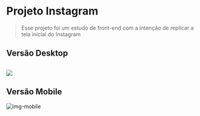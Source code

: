 # Projeto Instagram

> Esse projeto foi um estudo de front-end com a intenção de replicar a tela inicial do Instagram



## Versão Desktop

```

```

 ![](C:\Users\andr3\Documents\Projetos\ProjetoInstagram\img\img-Desktop.JPG)

## Versão Mobile

![img-mobile](C:\Users\andr3\Documents\Projetos\ProjetoInstagram\img\img-mobile.JPG)

